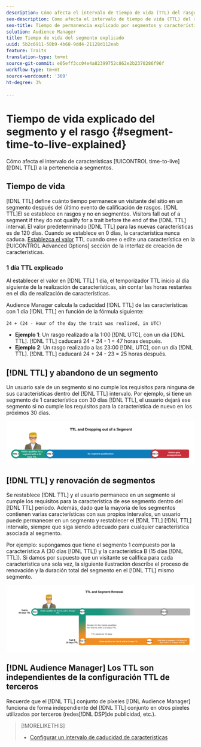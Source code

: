 ```yaml
---
description: Cómo afecta el intervalo de tiempo de vida (TTL) del rasgo a la pertenencia a segmentos.
seo-description: Cómo afecta el intervalo de tiempo de vida (TTL) del rasgo a la pertenencia a segmentos.
seo-title: Tiempo de permanencia explicado por segmentos y características
solution: Audience Manager
title: Tiempo de vida del segmento explicado
uuid: 5b2c6911-50b9-4b68-9dd4-21128d112eab
feature: Traits
translation-type: tm+mt
source-git-commit: e05eff3cc04e4a82399752c862e2b2370286f96f
workflow-type: tm+mt
source-wordcount: '369'
ht-degree: 3%

---
```



# Tiempo de vida explicado del segmento y el rasgo {#segment-time-to-live-explained}

Cómo afecta el intervalo de características [!UICONTROL time-to-live] ([!DNL TTL]) a la pertenencia a segmentos.

<!-- segment-ttl-explained.xml -->

## Tiempo de vida

[!DNL TTL] define cuánto tiempo permanece un visitante del sitio en un segmento después del último evento de calificación de rasgos. [!DNL TTL]El se establece en rasgos y no en segmentos. Visitors fall out of a segment if they do not qualify for a trait before the end of the [!DNL TTL] interval. El valor predeterminado [!DNL TTL] para las nuevas características es de 120 días. Cuando se establece en 0 días, la característica nunca caduca. [Establezca el valor](../../features/traits/create-onboarded-rule-based-traits.md#set-expiration-interval) TTL cuando cree o edite una característica en la [!UICONTROL Advanced Options] sección de la interfaz de creación de características.

### 1 día TTL explicado

Al establecer el valor en [!DNL TTL] 1 día, el temporizador TTL inicio al día siguiente de la realización de características, sin contar las horas restantes en el día de realización de características.

Audience Manager calcula la caducidad [!DNL TTL] de las características con 1 día [!DNL TTL] en función de la fórmula siguiente:

`24 + (24 - Hour of the day the trait was realized, in UTC)`

* **Ejemplo 1**: Un rasgo realizado a la 1:00 [!DNL UTC], con un día [!DNL TTL]. [!DNL TTL] caducará 24 + 24 - 1 = 47 horas después.
* **Ejemplo 2**: Un rasgo realizado a las 23:00 [!DNL UTC], con un día [!DNL TTL]. [!DNL TTL] caducará 24 + 24 - 23 = 25 horas después.

## [!DNL TTL] y abandono de un segmento

Un usuario sale de un segmento si no cumple los requisitos para ninguna de sus características dentro del [!DNL TTL] intervalo. Por ejemplo, si tiene un segmento de 1 característica con 30 días [!DNL TTL], el usuario dejará ese segmento si no cumple los requisitos para la característica de nuevo en los próximos 30 días.

![](assets/ttl-explained.png)

## [!DNL TTL] y renovación de segmentos

Se restablece [!DNL TTL] y el usuario permanece en un segmento si cumple los requisitos para la característica de ese segmento dentro del [!DNL TTL] período. Además, dado que la mayoría de los segmentos contienen varias características con sus propios intervalos, un usuario puede permanecer en un segmento y restablecer el [!DNL TTL] [!DNL TTL] intervalo, siempre que siga siendo adecuado para cualquier característica asociada al segmento.

Por ejemplo: supongamos que tiene el segmento 1 compuesto por la característica A (30 días [!DNL TTL]) y la característica B (15 días [!DNL TTL]). Si damos por supuesto que un visitante se califica para cada característica una sola vez, la siguiente ilustración describe el proceso de renovación y la duración total del segmento en el [!DNL TTL] mismo segmento.

![](assets/ttl-renewal.png)

## [!DNL Audience Manager] Los TTL son independientes de la configuración TTL de terceros

Recuerde que el [!DNL TTL] conjunto de píxeles [!DNL Audience Manager] funciona de forma independiente del [!DNL TTL] conjunto en otros píxeles utilizados por terceros (redes[!DNL DSP]de publicidad, etc.).

>[!MORELIKETHIS]
>
>* [Configurar un intervalo de caducidad de características](../../features/traits/create-onboarded-rule-based-traits.md#set-expiration-interval)

